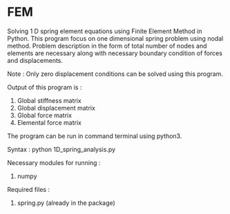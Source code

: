 # FEM
Solving 1 D spring element equations using Finite Element Method in Python. This program focus on one dimensional
spring problem using nodal method. Problem description in the form of total number of nodes and elements are necessary
along with necessary boundary condition of forces and displacements.

Note : Only zero displacement conditions can be solved using this program.

Output of this program is :
1) Global stiffness matrix
2) Global displacement matrix
3) Global force matrix
4) Elemental force matrix


The program can be run in command terminal using python3.

Syntax :
python 1D_spring_analysis.py

Necessary modules for running :
1) numpy

Required files :
1) spring.py (already in the package)
